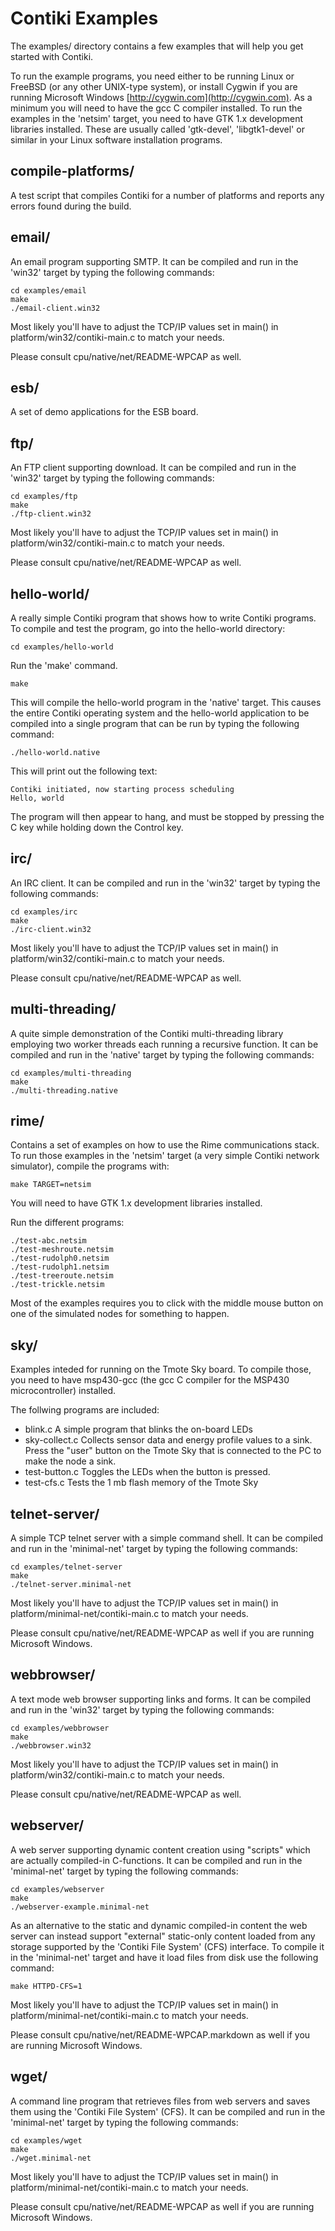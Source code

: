 Contiki Examples
================

The examples/ directory contains a few examples that will help you get
started with Contiki.

To run the example programs, you need either to be running Linux or FreeBSD (or
any other UNIX-type system), or install Cygwin if you are running Microsoft
Windows [http://cygwin.com](http://cygwin.com). As a minimum you will need to
have the gcc C compiler installed. To run the examples in the 'netsim' target,
you need to have GTK 1.x development libraries installed. These are usually
called 'gtk-devel', 'libgtk1-devel' or similar in your Linux software
installation programs.

compile-platforms/
------------------

A test script that compiles Contiki for a number of platforms and reports any
errors found during the build.

email/
------

An email program supporting SMTP. It can be compiled and run in the 'win32'
target by typing the following commands:

    cd examples/email
    make
    ./email-client.win32

Most likely you'll have to adjust the TCP/IP values set in main() in
platform/win32/contiki-main.c to match your needs.

Please consult cpu/native/net/README-WPCAP as well.

esb/
----

A set of demo applications for the ESB board.

ftp/
----

An FTP client supporting download. It can be compiled and run in the 'win32'
target by typing the following commands:

    cd examples/ftp
    make
    ./ftp-client.win32

Most likely you'll have to adjust the TCP/IP values set in main() in
platform/win32/contiki-main.c to match your needs.

Please consult cpu/native/net/README-WPCAP as well.

hello-world/
------------

A really simple Contiki program that shows how to write Contiki programs. To
compile and test the program, go into the hello-world directory:

    cd examples/hello-world

Run the 'make' command.

    make

This will compile the hello-world program in the 'native' target.  This causes
the entire Contiki operating system and the hello-world application to be
compiled into a single program that can be run by typing the following command:

    ./hello-world.native

This will print out the following text:

    Contiki initiated, now starting process scheduling
    Hello, world

The program will then appear to hang, and must be stopped by pressing the C key
while holding down the Control key.

irc/
----

An IRC client. It can be compiled and run in the 'win32' target by
typing the following commands:

    cd examples/irc
    make
    ./irc-client.win32

Most likely you'll have to adjust the TCP/IP values set in main() in
platform/win32/contiki-main.c to match your needs.

Please consult cpu/native/net/README-WPCAP as well.

multi-threading/
----------------

A quite simple demonstration of the Contiki multi-threading library
employing two worker threads each running a recursive function. It
can be compiled and run in the 'native' target by typing the
following commands:

    cd examples/multi-threading
    make
    ./multi-threading.native

rime/
-----

Contains a set of examples on how to use the Rime communications
stack. To run those examples in the 'netsim' target (a very simple
Contiki network simulator), compile the programs with:

    make TARGET=netsim

You will need to have GTK 1.x development libraries installed.

Run the different programs:

    ./test-abc.netsim
    ./test-meshroute.netsim
    ./test-rudolph0.netsim
    ./test-rudolph1.netsim
    ./test-treeroute.netsim
    ./test-trickle.netsim

Most of the examples requires you to click with the middle mouse
button on one of the simulated nodes for something to happen.

sky/
----

Examples inteded for running on the Tmote Sky board. To compile those, you need
to have msp430-gcc (the gcc C compiler for the MSP430 microcontroller)
installed.

The follwing programs are included:

- blink.c          A simple program that blinks the on-board LEDs
- sky-collect.c    Collects sensor data and energy profile values to a sink.
  Press the "user" button on the Tmote Sky that is connected to the PC to make
  the node a sink.
- test-button.c    Toggles the LEDs when the button is pressed.
- test-cfs.c       Tests the 1 mb flash memory of the Tmote Sky

telnet-server/
--------------

A simple TCP telnet server with a simple command shell. It can be
compiled and run in the 'minimal-net' target by typing the following
commands:

    cd examples/telnet-server
    make
    ./telnet-server.minimal-net

Most likely you'll have to adjust the TCP/IP values set in main() in
platform/minimal-net/contiki-main.c to match your needs.

Please consult cpu/native/net/README-WPCAP as well if you are running
Microsoft Windows.

webbrowser/
-----------

A text mode web browser supporting links and forms. It can be compiled
and run in the 'win32' target by typing the following commands:

    cd examples/webbrowser
    make
    ./webbrowser.win32

Most likely you'll have to adjust the TCP/IP values set in main() in
platform/win32/contiki-main.c to match your needs.

Please consult cpu/native/net/README-WPCAP as well.

webserver/
----------

A web server supporting dynamic content creation using "scripts" which
are actually compiled-in C-functions. It can be compiled and run in the
'minimal-net' target by typing the following commands:

    cd examples/webserver
    make
    ./webserver-example.minimal-net

As an alternative to the static and dynamic compiled-in content the web
server can instead support "external" static-only content loaded from
any storage supported by the 'Contiki File System' (CFS) interface. To
compile it in the 'minimal-net' target and have it load files from disk
use the following command:

    make HTTPD-CFS=1

Most likely you'll have to adjust the TCP/IP values set in main() in
platform/minimal-net/contiki-main.c to match your needs.

Please consult cpu/native/net/README-WPCAP.markdown as well if you are running
Microsoft Windows.

wget/
-----

A command line program that retrieves files from web servers and saves them
using the 'Contiki File System' (CFS). It can be compiled and run in the
'minimal-net' target by typing the following commands:

    cd examples/wget
    make
    ./wget.minimal-net

Most likely you'll have to adjust the TCP/IP values set in main() in
platform/minimal-net/contiki-main.c to match your needs.

Please consult cpu/native/net/README-WPCAP as well if you are running
Microsoft Windows.
